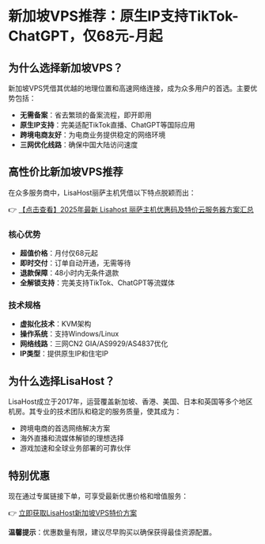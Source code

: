 # 新加坡VPS推荐：原生IP支持TikTok-ChatGPT，仅68元-月起

## 为什么选择新加坡VPS？

新加坡VPS凭借其优越的地理位置和高速网络连接，成为众多用户的首选。主要优势包括：

- **无需备案**：省去繁琐的备案流程，即开即用
- **原生IP支持**：完美适配TikTok直播、ChatGPT等国际应用
- **跨境电商友好**：为电商业务提供稳定的网络环境
- **三网优化线路**：确保中国大陆访问速度

## 高性价比新加坡VPS推荐

在众多服务商中，LisaHost丽萨主机凭借以下特点脱颖而出：

👉 [【点击查看】2025年最新 Lisahost 丽萨主机优惠码及特价云服务器方案汇总](https://bit.ly/lisazhuji)

### 核心优势
- **超值价格**：月付仅68元起
- **即时交付**：订单自动开通，无需等待
- **退款保障**：48小时内无条件退款
- **全解锁支持**：完美支持TikTok、ChatGPT等流媒体

### 技术规格
- **虚拟化技术**：KVM架构
- **操作系统**：支持Windows/Linux
- **网络线路**：三网CN2 GIA/AS9929/AS4837优化
- **IP类型**：提供原生IP和住宅IP

## 为什么选择LisaHost？

LisaHost成立于2017年，运营覆盖新加坡、香港、美国、日本和英国等多个地区机房。其专业的技术团队和稳定的服务质量，使其成为：

- 跨境电商的首选网络解决方案
- 海外直播和流媒体解锁的理想选择
- 游戏加速和全球业务部署的可靠伙伴

## 特别优惠

现在通过专属链接下单，可享受最新优惠价格和增值服务：

👉 [立即获取LisaHost新加坡VPS特价方案](https://bit.ly/lisazhuji)

**温馨提示**：优惠数量有限，建议尽早购买以确保获得最佳资源配置。